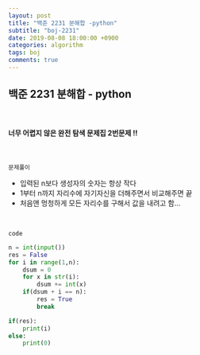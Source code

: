```yaml
---
layout: post
title: "백준 2231 분해합 -python"
subtitle: "boj-2231"
date: 2019-08-08 18:00:00 +0900
categories: algorithm
tags: boj
comments: true
---
```


## 백준 2231 분해합 - python

<br>

#### 너무 어렵지 않은 완전 탐색 문제집 2번문제 !!

<br>

`문제풀이`

- 입력된 n보다 생성자의 숫자는 항상 작다
- 1부터 n까지 자리수에 자기자신을 더해주면서 비교해주면 끝
- 처음앤 멍청하게 모든 자리수를 구해서 값을 내려고 함...

<br>

`code`

```python
n = int(input())
res = False
for i in range(1,n):
    dsum = 0
    for x in str(i):
        dsum += int(x)
    if(dsum + i == n):
        res = True
        break

if(res):
    print(i)
else:
    print(0)
```

